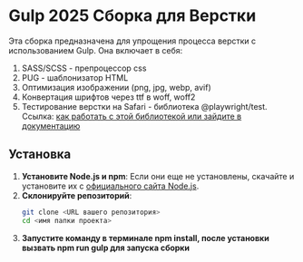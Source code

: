 # Gulp 2025 Сборка для Верстки

Эта сборка предназначена для упрощения процесса верстки с использованием Gulp. Она включает в себя:

1. SASS/SCSS - препроцессор css
2. PUG - шаблонизатор HTML
3. Оптимизация изображении (png, jpg, webp, avif)
4. Конвертация шрифтов через ttf в woff, woff2
5. Тестирование верстки на Safari - библиотека @playwright/test. Ссылка: [как работать с этой библиотекой или зайдите в документацию](https://srkdesign.pro/blog/testing-websites-in-safari-on-windows/)

## Установка

1. **Установите Node.js и npm**: Если они еще не установлены, скачайте и установите их с [официального сайта Node.js](https://nodejs.org/).
2. **Склонируйте репозиторий**:
   ```bash
   git clone <URL вашего репозитория>
   cd <имя папки проекта>
3. **Запустите команду в терминале npm install, после установки вызвать npm run gulp для запуска сборки**
